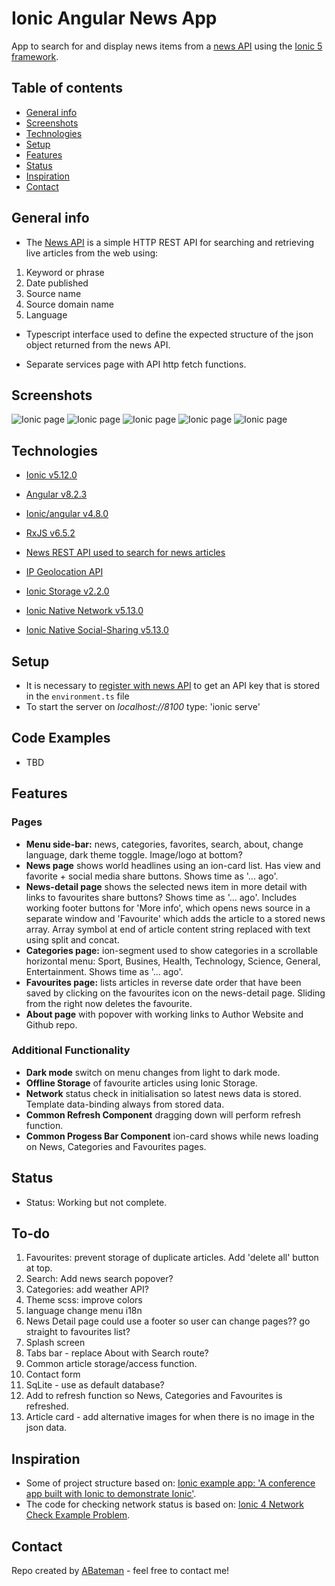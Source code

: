 # Ionic Angular News App

App to search for and display news items from a [news API](https://newsapi.org/) using the [Ionic 5 framework](https://ionicframework.com/docs).

## Table of contents

* [General info](#general-info)
* [Screenshots](#screenshots)
* [Technologies](#technologies)
* [Setup](#setup)
* [Features](#features)
* [Status](#status)
* [Inspiration](#inspiration)
* [Contact](#contact)

## General info

* The [News API](https://newsapi.org/) is a simple HTTP REST API for searching and retrieving live articles from the web using:

1. Keyword or phrase
2. Date published
3. Source name
4. Source domain name
5. Language

* Typescript interface used to define the expected structure of the json object returned from the news API.

* Separate services page with API http fetch functions.

## Screenshots

![Ionic page](./img/news-page.png)
![Ionic page](./img/news-detail.png)
![Ionic page](./img/categories-page.png)
![Ionic page](./img/favourites-page.png)
![Ionic page](./img/about-page.png)

## Technologies

* [Ionic v5.12.0](https://ionicframework.com/)

* [Angular v8.2.3](https://angular.io/)

* [Ionic/angular v4.8.0](https://www.npmjs.com/package/@ionic/angular)

* [RxJS v6.5.2](https://reactivex.io/)

* [News REST API used to search for news articles](https://newsapi.org/)

* [IP Geolocation API](http://ip-api.com/)

* [Ionic Storage v2.2.0](https://ionicframework.com/docs/building/storage)

* [Ionic Native Network v5.13.0](https://ionicframework.com/docs/native/network)

* [Ionic Native Social-Sharing v5.13.0](https://ionicframework.com/docs/native/social-sharing)

## Setup

* It is necessary to [register with news API](https://newsapi.org/register) to get an API key that is stored in the `environment.ts` file
* To start the server on _localhost://8100_ type: 'ionic serve'

## Code Examples

* TBD

## Features

### Pages

* **Menu side-bar:** news, categories, favorites, search, about, change language, dark theme toggle. Image/logo at bottom?
* **News page** shows world headlines using an ion-card list. Has view and favorite + social media share buttons. Shows time as '... ago'.
* **News-detail page** shows the selected news item in more detail with links to favourites share buttons? Shows time as '... ago'. Includes working footer buttons for 'More info', which opens news source in a separate window and 'Favourite' which adds the article to a stored news array. Array symbol at end of article content string replaced with text using split and concat.
* **Categories page:** ion-segment used to show categories in a scrollable horizontal menu: Sport, Busines, Health, Technology, Science, General, Entertainment. Shows time as '... ago'.
* **Favourites page:** lists articles in reverse date order that have been saved by clicking on the favourites icon on the news-detail page. Sliding from the right now deletes the favourite.
* **About page** with popover with working links to Author Website and Github repo.

### Additional Functionality

* **Dark mode** switch on menu changes from light to dark mode.
* **Offline Storage** of favourite articles using Ionic Storage.
* **Network** status check in initialisation so latest news data is stored. Template data-binding always from stored data.
* **Common Refresh Component** dragging down will perform refresh function.
* **Common Progess Bar Component** ion-card shows while news loading on News, Categories and Favourites pages.

## Status

* Status: Working but not complete.

## To-do

1. Favourites: prevent storage of duplicate articles. Add 'delete all' button at top.
2. Search: Add news search popover?
3. Categories: add weather API?
4. Theme scss: improve colors
5. language change menu i18n
6. News Detail page could use a footer so user can change pages?? go straight to favourites list?
7. Splash screen
8. Tabs bar - replace About with Search route?
9. Common article storage/access function.
10. Contact form
11. SqLite - use as default database?
12. Add to refresh function so News, Categories and Favourites is refreshed.
13. Article card - add alternative images for when there is no image in the json data.

## Inspiration

* Some of project structure based on: [Ionic example app: 'A conference app built with Ionic to demonstrate Ionic'](https://github.com/ionic-team/ionic-conference-app).
* The code for checking network status is based on: [Ionic 4 Network Check Example Problem](https://forum.ionicframework.com/t/ionic-4-network-check-example-problem/157909/2).

## Contact

Repo created by [ABateman](https://www.andrewbateman.org) - feel free to contact me!
